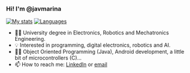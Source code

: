 ### Hi! I'm @javmarina

[![My stats](https://github-readme-stats.vercel.app/api?username=javmarina&show_icons=true&theme=vue)](https://github.com/anuraghazra/github-readme-stats)
[![Languages](https://github-readme-stats.vercel.app/api/top-langs/?username=javmarina&theme=vue)](https://github.com/anuraghazra/github-readme-stats)

* 👨‍🎓 University degree in Electronics, Robotics and Mechatronics Engineering.
* 💡 Interested in programming, digital electronics, robotics and AI.
* 👨‍💻 Object Oriented Programming (Java), Android development, a little bit of microcontrollers (C)...
* 📫 How to reach me: [LinkedIn](https://www.linkedin.com/in/javier-marina-miranda-1a12111a0/) or [email](mailto:javmarina+G@gmail.com)


<!--
**javmarina/javmarina** is a ✨ _special_ ✨ repository because its `README.md` (this file) appears on your GitHub profile.

Here are some ideas to get you started:

- 🔭 I’m currently working on ...
- 🌱 I’m currently learning ...
- 👯 I’m looking to collaborate on ...
- 🤔 I’m looking for help with ...
- 💬 Ask me about ...
- 📫 How to reach me: ...
- 😄 Pronouns: ...
- ⚡ Fun fact: ...
-->
